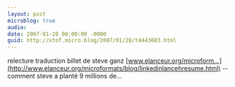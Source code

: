 ```yaml
---
layout: post
microblog: true
audio: 
date: 2007-01-28 00:00:00 -0000
guid: http://xtof.micro.blog/2007/01/28/t4443603.html
---
```

relecture traduction billet de steve ganz  [www.elanceur.org/microform...](http://www.elanceur.org/microformats/blog/linkedinlancehresume.html)  -- comment steve a planté 9 millions de...
